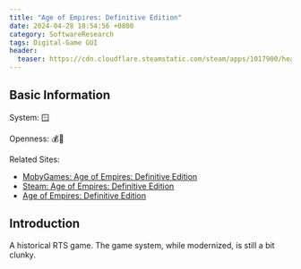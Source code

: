 ```yaml
---
title: "Age of Empires: Definitive Edition"
date: 2024-04-28 18:54:56 +0800
category: SoftwareResearch
tags: Digital-Game GUI
header:
  teaser: https://cdn.cloudflare.steamstatic.com/steam/apps/1017900/header.jpg?t=1688053940
---
```


## Basic Information

System: 🪟

Openness: 💰📕

Related Sites:

* [MobyGames: Age of Empires: Definitive Edition](https://www.mobygames.com/game/106506/age-of-empires-definitive-edition/)
* [Steam: Age of Empires: Definitive Edition](https://store.steampowered.com/app/1017900/Age_of_Empires_Definitive_Edition/)
* [Age of Empires: Definitive Edition](https://www.ageofempires.com/games/aoe/)

## Introduction

A historical RTS game. The game system, while modernized, is still a bit clunky.
